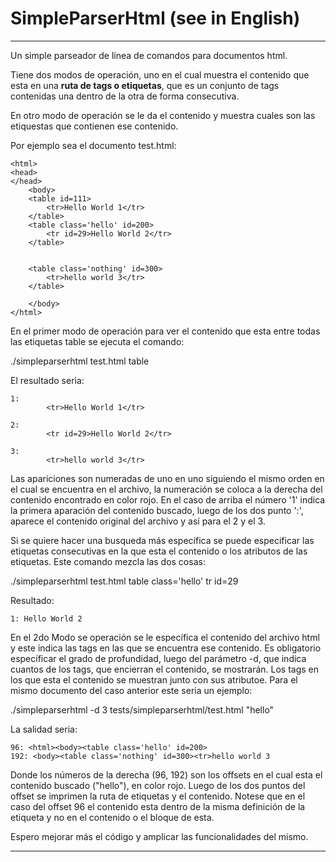 SimpleParserHtml (see in English)
=================================

------------------------------------------------------------------
Un simple parseador de línea de comandos para documentos html. 

Tiene dos modos de operación, uno en el cual muestra el contenido 
que esta en una <b>ruta de tags o etiquetas</b>, que es un 
conjunto de tags contenidas una dentro de la otra de forma 
consecutiva. 

En otro modo de operación se le da el contenido y muestra cuales 
son las etiquestas que contienen ese contenido.

Por ejemplo sea el documento test.html:

```
<html>
<head>
</head>
	<body>
	<table id=111>
		<tr>Hello World 1</tr>
	</table>
	<table class='hello' id=200>
		<tr id=29>Hello World 2</tr>
	</table>


	<table class='nothing' id=300>
		<tr>hello world 3</tr>
	</table>
	
	</body>
</html>

```

En el primer modo de operación para ver el contenido que esta 
entre todas las etiquetas table se ejecuta el comando:

./simpleparserhtml test.html table

El resultado seria:
```
1: 
		<tr>Hello World 1</tr>
	
2: 
		<tr id=29>Hello World 2</tr>
	
3: 
		<tr>hello world 3</tr>
```

Las apariciones son numeradas de uno en uno siguiendo el mismo 
orden en el cual se encuentra en el archivo, la numeración se 
coloca a la derecha del contenido encontrado en color rojo. En 
el caso de arriba el número '1' indica la primera aparación del 
contenido buscado, luego de los dos punto ':', aparece el 
contenido original del archivo y así para el 2 y el 3.

Si se quiere hacer una busqueda más específica se puede 
especificar las etiquetas consecutivas en la que esta el contenido
o los atributos de las etiquetas. Este comando mezcla las dos 
cosas:

./simpleparserhtml test.html table class=\'hello\' tr id=29

Resultado:

```
1: Hello World 2
```

En el 2do Modo se operación se le específica el contenido del 
archivo html y este indica las tags en las que se encuentra ese
contenido. Es obligatorio específicar el grado de profundidad, 
luego del parámetro -d, que indica cuantos de los tags, que 
encierran el contenido, se mostrarán. Los tags en los que esta el 
contenido se muestran junto con sus atributoe. Para el mismo 
documento del caso anterior este seria un ejemplo:

./simpleparserhtml -d 3 tests/simpleparserhtml/test.html "hello"

La salidad seria:

```
96: <html><body><table class='hello' id=200>
192: <body><table class='nothing' id=300><tr>hello world 3
```

Donde los números de la derecha (96, 192) son los offsets en el 
cual esta el contenido buscado ("hello"), en color rojo. Luego 
de los dos puntos del offset se imprimen la ruta de etiquetas y 
el contenido. Notese que en el caso del offset 96 el contenido 
esta dentro de la misma definición de la etiqueta y no en el 
contenido o el bloque de esta. 

Espero mejorar más el código y amplicar las funcionalidades
del mismo.


------------------------------------------------------------------
